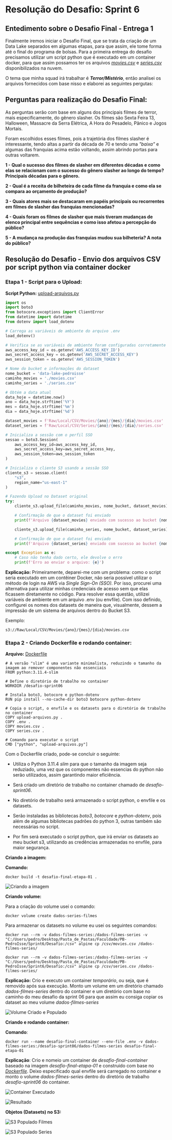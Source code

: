 # **Resolução do Desafio: Sprint 6**

## **Entedimento sobre o Desafio Final - Entrega 1**

Finalmente iremos iniciar o Desafio Final, que se trata da criação de um Data Lake separados em algumas etapas, para que assim, ele tome forma até o final do programa de bolsas. Para a primeira entrega do desafio precisamos utilizar um script python que é executado em um container docker, para que assim possamos ter os arquivos [*movies.csv*](./movies.csv) e [*series.csv*](./series.csv) disponibilizados na nuvem. 

O tema que minha squad irá trabalhar é ***Terror/Mistério***, então analisei os arquivos fornecidos com base nisso e elaborei as seguintes pergutas:

## **Perguntas para realização do Desafio Final:**

As perguntas serão com base em alguns dos principais filmes de terror, mais especificamente, do gênero slasher. Os filmes são Sexta Feira 13, Halloween, Massacre da Serra Elétrica, A Hora do Pesadelo, Pânico e Jogos Mortais. 

Foram escolhidos esses filmes, pois a trajetória dos filmes slasher é interessante, tendo altas a partir da década de 70 e tendo uma *"baixa"* e algumas das franquias acima estão voltando, assim abrindo portas para outras voltarem. 

**1 - Qual o sucesso dos filmes de slasher em diferentes décadas e como elas se relacionam com o sucesso do gênero slasher ao longo do tempo? Principais décadas para o gênero.**

**2 - Qual é a receita de bilheteira de cada filme da franquia e como ela se compara ao orçamento de produção?**

**3 - Quais atores mais se destacaram em papéis principais ou recorrentes em filmes de slasher das franquias mencionadas?**

**4 - Quais foram os filmes de slasher que mais tiveram mudanças de elenco principal entre sequências e como isso afetou a percepção do público?**

**5 - A mudança na produção das franquias mudou sua bilheteria? A nota do público?**

## **Resolução do Desafio - Envio dos arquivos CSV por script python via container docker**

### **Etapa 1 - Script para o Upload:**

**Script Python:** [upload-arquivos.py](./upload-arquivos.py)

```Python
import os
import boto3
from botocore.exceptions import ClientError
from datetime import datetime
from dotenv import load_dotenv

# Carrega as variáveis de ambiente do arquivo .env
load_dotenv()

# Verifica se as variáveis de ambiente foram configuradas corretamente
aws_access_key_id = os.getenv('AWS_ACCESS_KEY_ID')
aws_secret_access_key = os.getenv('AWS_SECRET_ACCESS_KEY')
aws_session_token = os.getenv('AWS_SESSION_TOKEN')

# Nome do bucket e informações do dataset
nome_bucket = 'data-lake-pedroisse'
caminho_movies = './movies.csv'
caminho_series = './series.csv'

# Obtém a data atual
data_hoje = datetime.now()
ano = data_hoje.strftime('%Y')
mes = data_hoje.strftime('%m')
dia = data_hoje.strftime('%d')

dataset_movies = f'Raw/Local/CSV/Movies/{ano}/{mes}/{dia}/movies.csv'
dataset_series = f'Raw/Local/CSV/Series/{ano}/{mes}/{dia}/series.csv'

# Inicializa a sessão com o perfil SSO
sessao = boto3.Session(
    aws_access_key_id=aws_access_key_id,
    aws_secret_access_key=aws_secret_access_key,
    aws_session_token=aws_session_token
)

# Inicializa o cliente S3 usando a sessão SSO
cliente_s3 = sessao.client(
    "s3",
    region_name="us-east-1"
)

# Fazendo Upload no Dataset original
try:
    cliente_s3.upload_file(caminho_movies, nome_bucket, dataset_movies)

    # Confirmação de que o dataset foi enviado
    print(f'Arquivo {dataset_movies} enviado com sucesso ao bucket {nome_bucket}')

    cliente_s3.upload_file(caminho_series, nome_bucket, dataset_series)

    # Confirmação de que o dataset foi enviado
    print(f'Arquivo {dataset_series} enviado com sucesso ao bucket {nome_bucket}')

except Exception as e:
    # Caso não tenha dado certo, ele devolve o erro
    print(f'Erro ao enviar o arquivo: {e}')

```

**Explicação:** Primeiramente, deparei-me com um problema: como o script seria executado em um contêiner Docker, não seria possível utilizar o método de login na AWS via *Single Sign-On (SSO).* Por isso, procurei uma alternativa para utilizar minhas credenciais de acesso sem que elas ficassem diretamente no código. Para resolver essa questão, utilizei variáveis de ambiente em um arquivo .env (ou envfile). Com isso definido, configurei os nomes dos datasets de maneira que, visualmente, dessem a impressão de um sistema de arquivos dentro do Bucket S3.

Exemplo: 

    s3://Raw/Local/CSV/Movies/{ano}/{mes}/{dia}/movies.csv

### **Etapa 2 - Criando Dockerfile e rodando container:**

**Arquivo:** [Dockerfile](./Dockerfile)

```Docker
# A versão "slim" é uma variante minimalista, reduzindo o tamanho da imagem ao remover componentes não essenciais
FROM python:3.11.4-slim

# Define o diretório de trabalho no container
WORKDIR /desafio-sprint06

# Instala boto3, botocore e python-dotenv
RUN pip install --no-cache-dir boto3 botocore python-dotenv

# Copia o script, o envfile e os datasets para o diretório de trabalho no container
COPY upload-arquivos.py .
COPY .env .
COPY movies.csv .
COPY series.csv .

# Comando para executar o script
CMD ["python", "upload-arquivos.py"]
```

Com o Dockerfile criado, pode-se concluir o seguinte:

- Utiliza o Python 3.11.4 *slim* para que o tamanho da imagem seja reduziado, uma vez que os componentes não essencias do python não serão utilizados, assim garantindo maior eficiência. 

- Será criado um diretório de trabalho no container chamado de *desafio-sprint06*.

- No diretório de trabalho será armazenado o script python, o envfile e os datasets.

- Serão instaladas as bibliotecas *boto3*, *botocore* e *python-dotenv*, pois além de algumas bibliotecas padrões do python 3, outras também são necessárias no script.

- Por fim será executado o script python, que irá enviar os datasets ao meu bucket s3, utilizando as credências armazenadas no envfile, para maior segurança.

**Criando a imagem:**

**Comando:**

```
docker build -t desafio-final-etapa-01 .
```

![Criando a imagem](../Evidências/criando-imagem.png)

**Criando volume:**

Para a criação do volume usei o comando:

```
docker volume create dados-series-filmes
```

Para armazenar os datasets no volume eu usei os seguintes comandos:

```
docker run --rm -v dados-filmes-series:/dados-filmes-series -v "C:/Users/pedro/Desktop/Pasta_de_Pastas/Faculdade/PB-PedroIsse/Sprint6/Desafio:/csv" alpine cp /csv/movies.csv /dados-filmes-series/

docker run --rm -v dados-filmes-series:/dados-filmes-series -v "C:/Users/pedro/Desktop/Pasta_de_Pastas/Faculdade/PB-PedroIsse/Sprint6/Desafio:/csv" alpine cp /csv/series.csv /dados-filmes-series/
```

**Explicação:** Crio e executo um container *temporário*, ou seja, que é removido após sua execução. Monto um volume em um diretório chamado *dados-filmes-series* dentro do container e um diretório com base no caminho do meu desafio da sprint 06 para que assim eu consiga copiar os dataset ao meu volume *dados-filmes-series*

![Volume Criado e Populado](../Evidências/volume-criado.png)

**Criando e rodando container:**

**Comando**:

```
docker run --name desafio-final-container --env-file .env -v dados-filmes-series:/desafio-sprint06/dados-filmes-series desafio-final-etapa-01
```

**Explicação**: Crio e nomeio um container de *desafio-final-container* baseado na imagem *desafio-final-etapa-01* e construido com base no [*Dockerfile*](./Dockerfile). Deixo especificado qual envfile será carregado no container e monto o volume *dados-filmes-series* dentro do diretório de trabalho *desafio-sprint06* do container.

![Container Executado](../Evidências/container-executado.png)

![Resultado](../Evidências/execucao-container.png)

**Objetos (Datasets) no S3:**

![S3 Populado Filmes](../Evidências/s3-movies.png)

![S3 Populado Series](../Evidências/s3-series.png)